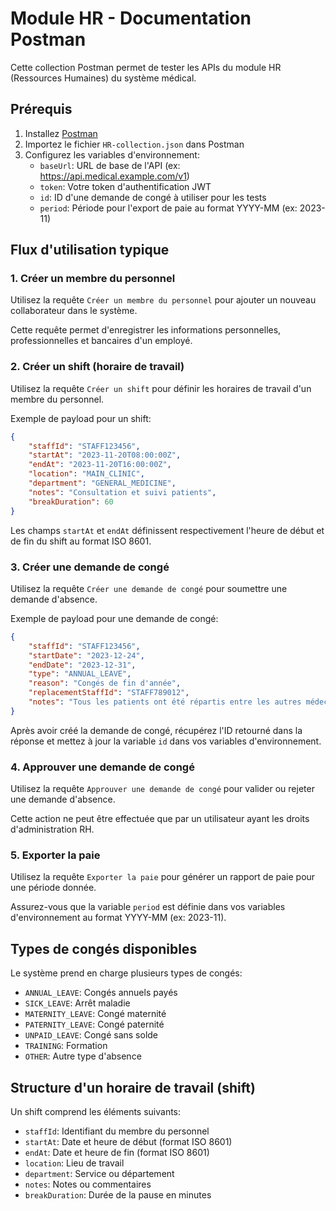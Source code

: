 # Module HR - Documentation Postman

Cette collection Postman permet de tester les APIs du module HR (Ressources Humaines) du système médical.

## Prérequis

1. Installez [Postman](https://www.postman.com/downloads/)
2. Importez le fichier `HR-collection.json` dans Postman
3. Configurez les variables d'environnement:
   - `baseUrl`: URL de base de l'API (ex: https://api.medical.example.com/v1)
   - `token`: Votre token d'authentification JWT
   - `id`: ID d'une demande de congé à utiliser pour les tests
   - `period`: Période pour l'export de paie au format YYYY-MM (ex: 2023-11)

## Flux d'utilisation typique

### 1. Créer un membre du personnel

Utilisez la requête `Créer un membre du personnel` pour ajouter un nouveau collaborateur dans le système.

Cette requête permet d'enregistrer les informations personnelles, professionnelles et bancaires d'un employé.

### 2. Créer un shift (horaire de travail)

Utilisez la requête `Créer un shift` pour définir les horaires de travail d'un membre du personnel.

Exemple de payload pour un shift:
```json
{
    "staffId": "STAFF123456",
    "startAt": "2023-11-20T08:00:00Z", 
    "endAt": "2023-11-20T16:00:00Z",
    "location": "MAIN_CLINIC",
    "department": "GENERAL_MEDICINE",
    "notes": "Consultation et suivi patients",
    "breakDuration": 60
}
```

Les champs `startAt` et `endAt` définissent respectivement l'heure de début et de fin du shift au format ISO 8601.

### 3. Créer une demande de congé

Utilisez la requête `Créer une demande de congé` pour soumettre une demande d'absence.

Exemple de payload pour une demande de congé:
```json
{
    "staffId": "STAFF123456",
    "startDate": "2023-12-24",
    "endDate": "2023-12-31",
    "type": "ANNUAL_LEAVE",
    "reason": "Congés de fin d'année",
    "replacementStaffId": "STAFF789012",
    "notes": "Tous les patients ont été répartis entre les autres médecins"
}
```

Après avoir créé la demande de congé, récupérez l'ID retourné dans la réponse et mettez à jour la variable `id` dans vos variables d'environnement.

### 4. Approuver une demande de congé

Utilisez la requête `Approuver une demande de congé` pour valider ou rejeter une demande d'absence.

Cette action ne peut être effectuée que par un utilisateur ayant les droits d'administration RH.

### 5. Exporter la paie

Utilisez la requête `Exporter la paie` pour générer un rapport de paie pour une période donnée.

Assurez-vous que la variable `period` est définie dans vos variables d'environnement au format YYYY-MM (ex: 2023-11).

## Types de congés disponibles

Le système prend en charge plusieurs types de congés:
- `ANNUAL_LEAVE`: Congés annuels payés
- `SICK_LEAVE`: Arrêt maladie
- `MATERNITY_LEAVE`: Congé maternité
- `PATERNITY_LEAVE`: Congé paternité
- `UNPAID_LEAVE`: Congé sans solde
- `TRAINING`: Formation
- `OTHER`: Autre type d'absence

## Structure d'un horaire de travail (shift)

Un shift comprend les éléments suivants:
- `staffId`: Identifiant du membre du personnel
- `startAt`: Date et heure de début (format ISO 8601)
- `endAt`: Date et heure de fin (format ISO 8601)
- `location`: Lieu de travail
- `department`: Service ou département
- `notes`: Notes ou commentaires
- `breakDuration`: Durée de la pause en minutes 